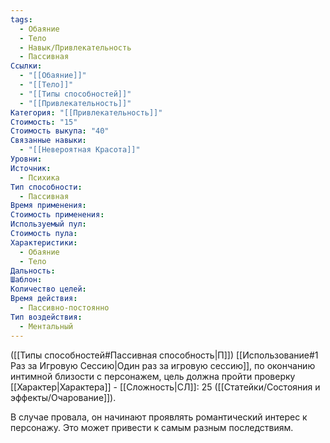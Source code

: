 ```yaml
---
tags:
  - Обаяние
  - Тело
  - Навык/Привлекательность
  - Пассивная
Ссылки:
  - "[[Обаяние]]"
  - "[[Тело]]"
  - "[[Типы способностей]]"
  - "[[Привлекательность]]"
Категория: "[[Привлекательность]]"
Стоимость: "15"
Стоимость выкупа: "40"
Связанные навыки:
  - "[[Невероятная Красота]]"
Уровни: 
Источник:
  - Психика
Тип способности:
  - Пассивная
Время применения: 
Стоимость применения: 
Используемый пул: 
Стоимость пула: 
Характеристики:
  - Обаяние
  - Тело
Дальность: 
Шаблон: 
Количество целей: 
Время действия:
  - Пассивно-постоянно
Тип воздействия:
  - Ментальный
---
```

([[Типы способностей#Пассивная способность|П]]) [[Использование#1 Раз за Игровую Сессию|Один раз за игровую сессию]], по окончанию интимной близости с персонажем, цель должна пройти проверку [[Характер|Характера]] - [[Сложность|СЛ]]: 25 ([[Статейки/Состояния и эффекты/Очарование]]).

В случае провала, он начинают проявлять романтический интерес к персонажу. Это может привести к самым разным последствиям. 